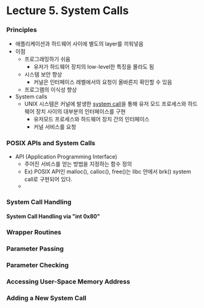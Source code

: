 # Lecture 5. System Calls

### Principles

- 애플리케이션과 하드웨어 사이에 별도의 layer를 끼워넣음
- 이점
  - 프로그래밍하기 쉬움
    - 유저가 하드웨어 장치의 low-level한 특징을 몰라도 됨 
  - 시스템 보안 향상
    - 커널은 인터페이스 레벨에서의 요청이 올바른지 확인할 수 있음
  - 프로그램의 이식성 향상
- System calls
  - UNIX 시스템은 커널에 발생한 <u>system call</u>을 통해 유저 모드 프로세스와 하드웨어 장치 사이의 대부분의 인터페이스를 구현
    - 유저모드 프로세스와 하드웨어 장치 간의 인터페이스
    - 커널 서비스를 요청

### POSIX APIs and System Calls

- API (Application Programming Interface)
  - 주어진 서비스를 얻는 방법을 지정하는 함수 정의
  - Ex) POSIX API인 malloc(), calloc(), free()는 libc 안에서 brk() system call로 구현되어 있다.
  - 

### System Call Handling

#### System Call Handling via "int 0x80"

### Wrapper Routines

### Parameter Passing

### Parameter Checking

### Accessing User-Space Memory Address

### Adding a New System Call